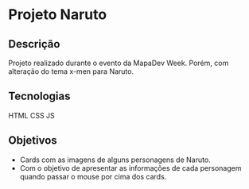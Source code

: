# Projeto Naruto

## Descrição
Projeto realizado durante o evento da MapaDev Week. Porém, com alteração do tema x-men para Naruto. 

## Tecnologias
HTML
CSS
JS

## Objetivos
- Cards com as imagens de alguns personagens de Naruto.
- Com o objetivo de apresentar as informações de cada personagem quando passar o mouse por cima dos cards.  